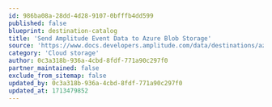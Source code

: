 ```yaml
---
id: 986ba08a-28dd-4d28-9107-0bfffb4dd599
published: false
blueprint: destination-catalog
title: 'Send Amplitude Event Data to Azure Blob Storage'
source: 'https://www.docs.developers.amplitude.com/data/destinations/azure-blob-storage/'
category: 'Cloud storage'
author: 0c3a318b-936a-4cbd-8fdf-771a90c297f0
partner_maintained: false
exclude_from_sitemap: false
updated_by: 0c3a318b-936a-4cbd-8fdf-771a90c297f0
updated_at: 1713479852
---
```

